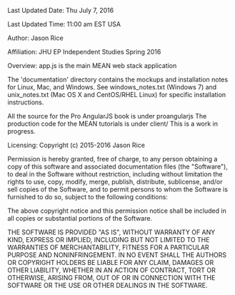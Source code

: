 Last Updated Date: Thu July 7, 2016

Last Updated Time: 11:00 am EST USA

Author: Jason Rice

Affiliation: JHU EP Independent Studies Spring 2016

Overview:
app.js is the main MEAN web stack application

The 'documentation' directory contains the mockups and installation notes for Linux, Mac, and Windows.
See windows_notes.txt (Windows 7) and unix_notes.txt (Mac OS X and CentOS/RHEL Linux)
for specific installation instructions.

All the source for the Pro AngularJS book is under proangularjs
The production code for the MEAN tutorials is under client/
This is a work in progress.

Licensing:
Copyright (c) 2015-2016 Jason Rice


Permission is hereby granted, free of charge, to any person obtaining a copy of this software and associated documentation files (the "Software"), to deal in the Software without restriction, including without limitation the rights to use, copy, modify, merge, publish, distribute, sublicense, and/or sell copies of the Software, and to permit persons to whom the Software is furnished to do so, subject to the following conditions:

The above copyright notice and this permission notice shall be included in all copies or substantial portions of the Software.

THE SOFTWARE IS PROVIDED "AS IS", WITHOUT WARRANTY OF ANY KIND, EXPRESS OR IMPLIED, INCLUDING BUT NOT LIMITED TO THE WARRANTIES OF MERCHANTABILITY, FITNESS FOR A PARTICULAR PURPOSE AND NONINFRINGEMENT. IN NO EVENT SHALL THE AUTHORS OR COPYRIGHT HOLDERS BE LIABLE FOR ANY CLAIM, DAMAGES OR OTHER LIABILITY, WHETHER IN AN ACTION OF CONTRACT, TORT OR OTHERWISE, ARISING FROM, OUT OF OR IN CONNECTION WITH THE SOFTWARE OR THE USE OR OTHER DEALINGS IN THE SOFTWARE.

